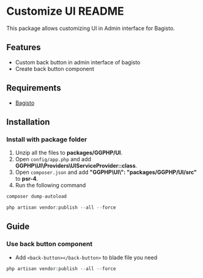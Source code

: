 # Customize UI README
This package allows customizing UI in Admin interface for Bagisto.
## Features
- Custom back button in admin interface of bagisto
- Create back button component
## Requirements
- [Bagisto](https://github.com/bagisto/bagisto)

## Installation

### Install with package folder
1. Unzip all the files to **packages/GGPHP/UI**.
2. Open `config/app.php` and add **GGPHP\UI\Providers\UIServiceProvider::class**.
3. Open `composer.json` and add **"GGPHP\\UI\\": "packages/GGPHP/UI/src"** to **psr-4**.
4. Run the following command
```php
composer dump-autoload
```

```php
php artisan vendor:publish --all --force
```

## Guide

### Use back button component
- Add `<back-button></back-button>` to blade file you need
```php
php artisan vendor:publish --all --force
```
